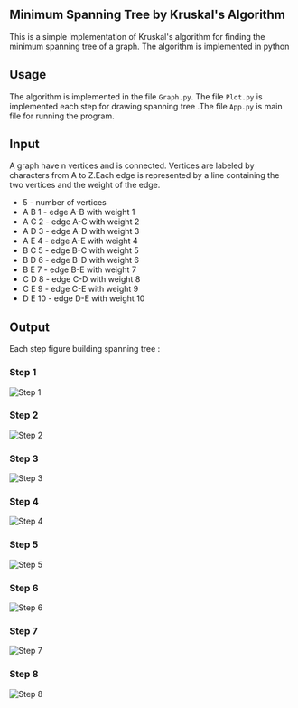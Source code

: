 ## Minimum Spanning Tree by Kruskal's Algorithm

This is a simple implementation of Kruskal's algorithm for finding the minimum spanning tree of a graph. The algorithm is implemented in python

## Usage

The algorithm is implemented in the file `Graph.py`. The file `Plot.py` is implemented each step for drawing spanning tree .The file `App.py` is main file for running the program.

## Input
A graph have n vertices and is connected. Vertices are labeled by characters from A to Z.Each edge is represented by a line containing the two vertices and the weight of the edge.
*    5     - number of vertices
*    A B 1 - edge A-B with weight 1
*    A C 2 - edge A-C with weight 2
*    A D 3 - edge A-D with weight 3
*    A E 4 - edge A-E with weight 4
*    B C 5 - edge B-C with weight 5
*    B D 6 - edge B-D with weight 6
*    B E 7 - edge B-E with weight 7
*    C D 8 - edge C-D with weight 8
*    C E 9 - edge C-E with weight 9
*    D E 10 - edge D-E with weight 10
## Output
Each step figure building spanning tree :

### Step 1
![Step 1](result\Step_0.png)
### Step 2
![Step 2](result\step_1.png)
### Step 3
![Step 3](result\step_2.png)
### Step 4
![Step 4](result\step_3.png)
### Step 5
![Step 5](result\step_4.png)
### Step 6
![Step 6](result\step_5.png)
### Step 7
![Step 7](result\step_6.png)
### Step 8
![Step 8](result\step_7.png)